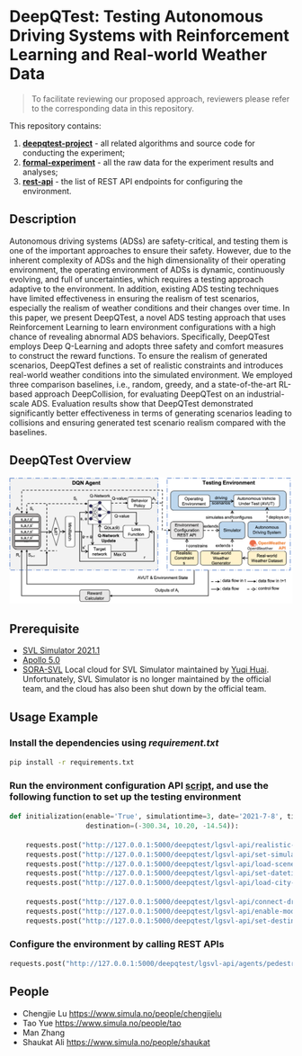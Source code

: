 # DeepQTest: Testing Autonomous Driving Systems with Reinforcement Learning and Real-world Weather Data

> To facilitate reviewing our proposed approach, reviewers please refer to the corresponding data in this repository.<br/>

This repository contains:

1. **[deepqtest-project](https://github.com/Simula-COMPLEX/DeepQTest/tree/main/deepqtest-project)** - all related algorithms and source code for conducting the experiment;
2. **[formal-experiment](https://github.com/Simula-COMPLEX/DeepQTest/tree/main/formal-experiment)** - all the raw data for the experiment results and analyses;
3. **[rest-api](https://github.com/Simula-COMPLEX/DeepQTest/tree/main/rest-api)** - the list of REST API endpoints for configuring the environment.

## Description

Autonomous driving systems (ADSs) are safety-critical, and testing them is one of the important approaches to ensure their safety. However, due to the inherent complexity of ADSs and the high dimensionality of their operating environment, the operating environment of ADSs is dynamic, continuously evolving, and full of uncertainties, which requires a testing approach adaptive to the environment. In addition, existing ADS testing techniques have limited effectiveness in ensuring the realism of test scenarios, especially the realism of weather conditions and their changes over time. In this paper, we present DeepQTest, a novel ADS testing approach that uses Reinforcement Learning to learn environment configurations with a high chance of revealing abnormal ADS behaviors. Specifically, DeepQTest employs Deep Q-Learning and adopts three safety and comfort measures to construct the reward functions. To ensure the realism of generated scenarios, DeepQTest defines a set of realistic constraints and introduces real-world weather conditions into the simulated environment. We employed three comparison baselines, i.e., random, greedy, and a state-of-the-art RL-based approach DeepCollision, for evaluating DeepQTest on an industrial-scale ADS. Evaluation results show that DeepQTest demonstrated significantly better effectiveness in terms of generating scenarios leading to collisions and ensuring generated test scenario realism compared with the baselines.
 
## DeepQTest Overview

<div align=center><img src="https://github.com/Simula-COMPLEX/DeepQTest/blob/main/figures/overview.png" width="960" /></div>

## Prerequisite

- [SVL Simulator 2021.1](https://github.com/lgsvl/simulator/releases/tag/2021.1)
- [Apollo 5.0](https://github.com/ApolloAuto/apollo/releases/tag/v5.0.0)
- [SORA-SVL](https://github.com/YuqiHuai/SORA-SVL) Local cloud for SVL Simulator maintained by [Yuqi Huai](https://github.com/YuqiHuai). Unfortunately, SVL Simulator is no longer maintained by the official team, and the cloud has also been shut down by the official team.

## Usage Example

### Install the dependencies using *requirement.txt*
```sh
pip install -r requirements.txt
```

### Run the environment configuration API [script](https://github.com/Simula-COMPLEX/DeepQTest/blob/main/deepqtest-project/restapi/svlapis/environment_configuration_rest_apis.py), and use the following function to set up the testing environment

```python
def initialization(enable='True', simulationtime=3, date='2021-7-8', time='6:00:00', city='SanFrancisco', road_start='road1_start',
                   destination=(-300.34, 10.20, -14.54)):

    requests.post("http://127.0.0.1:5000/deepqtest/lgsvl-api/realistic-scenario-constraints?enable={}".format(enable))
    requests.post("http://127.0.0.1:5000/deepqtest/lgsvl-api/set-simulationtime?simulationtime={}".format(simulationtime))
    requests.post("http://127.0.0.1:5000/deepqtest/lgsvl-api/load-scene?scene={}&road_start={}".format('SanFrancisco', road_start))
    requests.post("http://127.0.0.1:5000/deepqtest/lgsvl-api/set-datetime?date={}&time={}".format(date, time))
    requests.post("http://127.0.0.1:5000/deepqtest/lgsvl-api/load-city-weather?city={}&date={}".format(city, date))

    requests.post("http://127.0.0.1:5000/deepqtest/lgsvl-api/connect-dreamview")
    requests.post("http://127.0.0.1:5000/deepqtest/lgsvl-api/enable-modules")
    requests.post("http://127.0.0.1:5000/deepqtest/lgsvl-api/set-destination?des_x={}&des_y={}&des_z={}".format(destination[0], destination[1], destination[2]))
```

### Configure the environment by calling REST APIs

```python
requests.post("http://127.0.0.1:5000/deepqtest/lgsvl-api/agents/pedestrian/cross-road?direction=right")
```

## People

- Chengjie Lu https://www.simula.no/people/chengjielu
- Tao Yue https://www.simula.no/people/tao
- Man Zhang
- Shaukat Ali https://www.simula.no/people/shaukat

